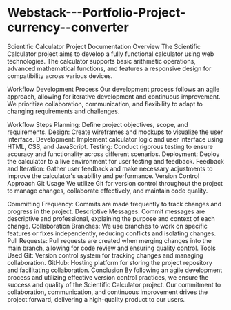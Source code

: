 # Webstack---Portfolio-Project-currency--converter
Scientific Calculator Project Documentation
Overview
The Scientific Calculator project aims to develop a fully functional calculator using web technologies. The calculator supports basic arithmetic operations, advanced mathematical functions, and features a responsive design for compatibility across various devices.

Workflow
Development Process
Our development process follows an agile approach, allowing for iterative development and continuous improvement. We prioritize collaboration, communication, and flexibility to adapt to changing requirements and challenges.

Workflow Steps
Planning: Define project objectives, scope, and requirements.
Design: Create wireframes and mockups to visualize the user interface.
Development: Implement calculator logic and user interface using HTML, CSS, and JavaScript.
Testing: Conduct rigorous testing to ensure accuracy and functionality across different scenarios.
Deployment: Deploy the calculator to a live environment for user testing and feedback.
Feedback and Iteration: Gather user feedback and make necessary adjustments to improve the calculator's usability and performance.
Version Control Approach
Git Usage
We utilize Git for version control throughout the project to manage changes, collaborate effectively, and maintain code quality.

Committing
Frequency: Commits are made frequently to track changes and progress in the project.
Descriptive Messages: Commit messages are descriptive and professional, explaining the purpose and context of each change.
Collaboration
Branches: We use branches to work on specific features or fixes independently, reducing conflicts and isolating changes.
Pull Requests: Pull requests are created when merging changes into the main branch, allowing for code review and ensuring quality control.
Tools Used
Git: Version control system for tracking changes and managing collaboration.
GitHub: Hosting platform for storing the project repository and facilitating collaboration.
Conclusion
By following an agile development process and utilizing effective version control practices, we ensure the success and quality of the Scientific Calculator project. Our commitment to collaboration, communication, and continuous improvement drives the project forward, delivering a high-quality product to our users.